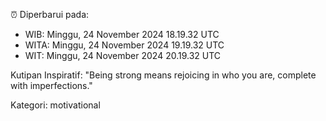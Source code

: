 ⏰ Diperbarui pada:
- WIB: Minggu, 24 November 2024 18.19.32 UTC
- WITA: Minggu, 24 November 2024 19.19.32 UTC
- WIT: Minggu, 24 November 2024 20.19.32 UTC

Kutipan Inspiratif:
"Being strong means rejoicing in who you are, complete with imperfections."


Kategori: motivational

